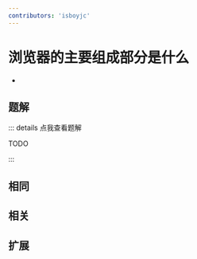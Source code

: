 ```yaml
---
contributors: 'isboyjc'
---
```


# 浏览器的主要组成部分是什么

- 



## 题解

::: details 点我查看题解

  TODO

:::



## 相同


## 相关


## 扩展

